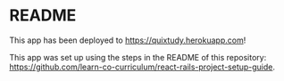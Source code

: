 # README

This app has been deployed to https://quixtudy.herokuapp.com!

This app was set up using the steps in the README of this repository: https://github.com/learn-co-curriculum/react-rails-project-setup-guide.
